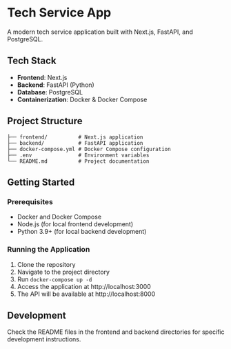 # Tech Service App

A modern tech service application built with Next.js, FastAPI, and PostgreSQL.

## Tech Stack

- **Frontend**: Next.js
- **Backend**: FastAPI (Python)
- **Database**: PostgreSQL
- **Containerization**: Docker & Docker Compose

## Project Structure

```
├── frontend/          # Next.js application
├── backend/           # FastAPI application
├── docker-compose.yml # Docker Compose configuration
├── .env               # Environment variables
└── README.md          # Project documentation
```

## Getting Started

### Prerequisites

- Docker and Docker Compose
- Node.js (for local frontend development)
- Python 3.9+ (for local backend development)

### Running the Application

1. Clone the repository
2. Navigate to the project directory
3. Run `docker-compose up -d`
4. Access the application at http://localhost:3000
5. The API will be available at http://localhost:8000

## Development

Check the README files in the frontend and backend directories for specific development instructions.
